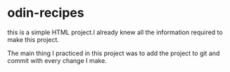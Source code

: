# odin-recipes
<p>this is a simple HTML project.I already knew all the information required to make this project.</p>
<p> The main thing I practiced in this project was to add the project to git and commit with every change I make.</p>
